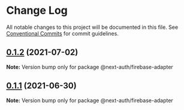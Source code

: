 # Change Log

All notable changes to this project will be documented in this file.
See [Conventional Commits](https://conventionalcommits.org) for commit guidelines.

## [0.1.2](https://github.com/nextauthjs/adapters/compare/@next-auth/firebase-adapter@0.1.1...@next-auth/firebase-adapter@0.1.2) (2021-07-02)

**Note:** Version bump only for package @next-auth/firebase-adapter

## [0.1.1](https://github.com/nextauthjs/adapters/compare/@next-auth/firebase-adapter@0.1.0...@next-auth/firebase-adapter@0.1.1) (2021-06-30)

**Note:** Version bump only for package @next-auth/firebase-adapter
